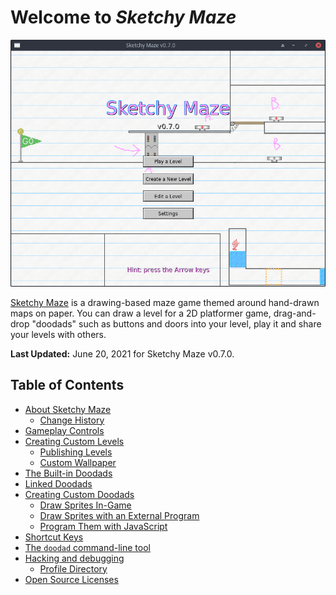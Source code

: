 # Welcome to _Sketchy Maze_

![](images/main-menu.png)

[Sketchy Maze](about.md) is a drawing-based maze game themed around hand-drawn
maps on paper. You can draw a level for a 2D platformer game, drag-and-drop
"doodads" such as buttons and doors into your level, play it and share your
levels with others.

**Last Updated:** June 20, 2021 for Sketchy Maze v0.7.0.

## Table of Contents

* [About Sketchy Maze](about.md)
    * [Change History](changes.md)
* [Gameplay Controls](controls.md)
* [Creating Custom Levels](custom-levels/index.md)
    * [Publishing Levels](custom-levels/publishing.md)
    * [Custom Wallpaper](custom-levels/custom-wallpaper.md)
* [The Built-in Doodads](doodads.md)
* [Linked Doodads](linked-doodads.md)
* [Creating Custom Doodads](custom-doodads/index.md)
    * [Draw Sprites In-Game](custom-doodads/edit-in-game.md)
    * [Draw Sprites with an External Program](custom-doodads/edit-external.md)
    * [Program Them with JavaScript](custom-doodads/scripts.md)
* [Shortcut Keys](hotkeys.md)
* [The `doodad` command-line tool](doodad-tool.md)
* [Hacking and debugging](hacking.md)
    * [Profile Directory](profile-directory.md)
* [Open Source Licenses](licenses.md)
